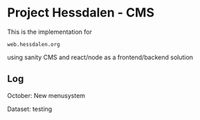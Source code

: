# Project Hessdalen - CMS

This is the implementation for 

    web.hessdalen.org

using sanity CMS and react/node as a frontend/backend solution

## Log
October: New menusystem

Dataset: testing
